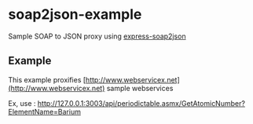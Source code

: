 # soap2json-example

Sample SOAP to JSON proxy using [express-soap2json](https://github.com/tonyskn/express-soap2json)

## Example

This example proxifies [http://www.webservicex.net](http://www.webservicex.net) sample webservices

Ex, use : http://127.0.0.1:3003/api/periodictable.asmx/GetAtomicNumber?ElementName=Barium
